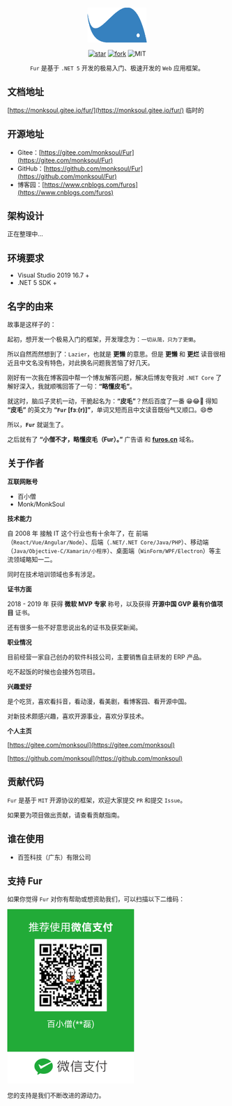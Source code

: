 <p align="center">
<img src="./docs/static/img/furlogo.png" height="80"/>
</p>

<div align="center">

[![star](https://gitee.com/monksoul/Fur/badge/star.svg?theme=dark)](https://gitee.com/monksoul/Fur/stargazers) [![fork](https://gitee.com/monksoul/Fur/badge/fork.svg?theme=dark)](https://gitee.com/monksoul/Fur/members) ![MIT](https://img.shields.io/badge/license-MIT-3963bc.svg)

</div>

<div align="center">

`Fur` 是基于 `.NET 5` 开发的极易入门、极速开发的 `Web` 应用框架。

</div>

## 文档地址

[https://monksoul.gitee.io/fur/](https://monksoul.gitee.io/fur/) 临时的

## 开源地址

- Gitee：[https://gitee.com/monksoul/Fur](https://gitee.com/monksoul/Fur)
- GitHub：[https://github.com/monksoul/Fur](https://github.com/monksoul/Fur)
- 博客园：[https://www.cnblogs.com/furos](https://www.cnblogs.com/furos)

## 架构设计

正在整理中...

## 环境要求

- Visual Studio 2019 16.7 +
- .NET 5 SDK +

## 名字的由来

故事是这样子的：

起初，想开发一个极易入门的框架，开发理念为：`一切从简，只为了更懒`。

所以自然而然想到了：`Lazier`，也就是 **更懒** 的意思。但是 **更懒** 和 **更烂** 读音很相近且中文名没有特色，对此换名问题我苦恼了好几天。

刚好有一次我在博客园中帮一个博友解答问题，解决后博友夸我对 `.NET Core` 了解好深入，我就顺嘴回答了一句：**“略懂皮毛”**。

就这时，脑瓜子灵机一动，干脆起名为：**“皮毛”**？然后百度了一番 😁😂🤣 得知 **“皮毛”** 的英文为 **“`Fur` [fɜː(r)]”**，单词又短而且中文读音既俗气又顺口。😄😎

所以，**`Fur`** 就诞生了。

之后就有了 **“小僧不才，略懂皮毛（Fur）。”** 广告语 和 **[furos.cn](https://furos.cn)** 域名。

## 关于作者

**互联网账号**

- 百小僧
- Monk/MonkSoul

**技术能力**

自 2008 年 接触 IT 这个行业也有十余年了，在 前端（`React/Vue/Angular/Node`）、后端（`.NET/.NET Core/Java/PHP`）、移动端（`Java/Objective-C/Xamarin/小程序`）、桌面端（`WinForm/WPF/Electron`）等主流领域略知一二。

同时在技术培训领域也多有涉足。

**证书方面**

2018 - 2019 年 获得 **微软 MVP 专家** 称号，以及获得 **开源中国 GVP 最有价值项目** 证书。

还有很多一些不好意思说出名的证书及获奖新闻。

**职业情况**

目前经营一家自己创办的软件科技公司，主要销售自主研发的 ERP 产品。

吃不起饭的时候也会接外包项目。

**兴趣爱好**

是个吃货，喜欢看抖音，看动漫，看美剧，看博客园、看开源中国。

对新技术颇感兴趣，喜欢开源事业，喜欢分享技术。

**个人主页**

[https://gitee.com/monksoul](https://gitee.com/monksoul)

[https://github.com/monksoul](https://github.com/monksoul)

## 贡献代码

`Fur` 是基于 `MIT` 开源协议的框架，欢迎大家提交 `PR` 和提交 `Issue`。

如果要为项目做出贡献，请查看贡献指南。

## 谁在使用

- 百签科技（广东）有限公司

## 支持 Fur

如果你觉得 `Fur` 对你有帮助或想资助我们，可以扫描以下二维码：

<img src="./docs/static/img/skm.png" height="400" />

您的支持是我们不断改进的源动力。
